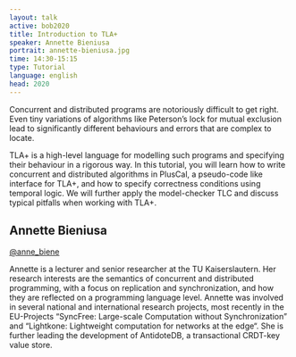 ```yaml
---
layout: talk
active: bob2020
title: Introduction to TLA+
speaker: Annette Bieniusa
portrait: annette-bieniusa.jpg
time: 14:30-15:15
type: Tutorial
language: english
head: 2020
---
```


Concurrent and distributed programs are notoriously difficult to get
right.  Even tiny variations of algorithms like Peterson’s lock for
mutual exclusion lead to significantly different behaviours and errors
that are complex to locate.

TLA+ is a high-level language for modelling such programs and
specifying their behaviour in a rigorous way.  In this tutorial, you
will learn how to write concurrent and distributed algorithms in
PlusCal, a pseudo-code like interface for TLA+, and how to specify
correctness conditions using temporal logic.  We will further apply
the model-checker TLC and discuss typical pitfalls when working with
TLA+.

## Annette Bieniusa

[@anne_biene](http://twitter.com/anne_biene)

Annette is a lecturer and senior researcher at the TU
Kaiserslautern. Her research interests are the semantics of concurrent
and distributed programming, with a focus on replication and
synchronization, and how they are reflected on a programming language
level. Annette was involved in several national and international
research projects, most recently in the EU-Projects “SyncFree:
Large-scale Computation without Synchronization” and “Lightkone:
Lightweight computation for networks at the edge“. She is further
leading the development of AntidoteDB, a transactional CRDT-key value
store.

